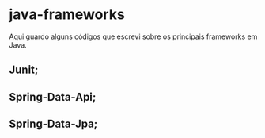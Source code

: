 # java-frameworks

Aqui guardo alguns códigos que escrevi sobre os principais frameworks em Java.

## Junit;
## Spring-Data-Api;
## Spring-Data-Jpa;
